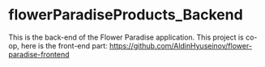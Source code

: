 # flowerParadiseProducts_Backend

This is the back-end of the Flower Paradise application.
This project is co-op, here is the front-end part: https://github.com/AldinHyuseinov/flower-paradise-frontend
